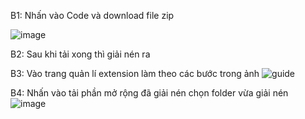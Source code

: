 B1: Nhấn vào Code và download file zip

![image](https://github.com/user-attachments/assets/7e7e980f-be3a-4cca-8358-885d4f098a54)

B2: Sau khi tải xong thì giải nén ra

B3: Vào trang quản lí extension làm theo các bước trong ảnh
![guide](https://github.com/user-attachments/assets/552eef90-4fe2-46b6-8ebb-7e5e210cbf90)

B4: Nhấn vào tải phần mở rộng đã giải nén chọn folder vừa giải nén
![image](https://github.com/user-attachments/assets/8d6f8d3b-ccf8-484b-9729-7e05d4cbc399)

